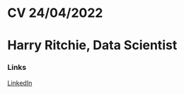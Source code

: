 # CV 24/04/2022

# Harry Ritchie, Data Scientist

### Links

[LinkedIn](https://www.linkedin.com/in/fpritchie/)
